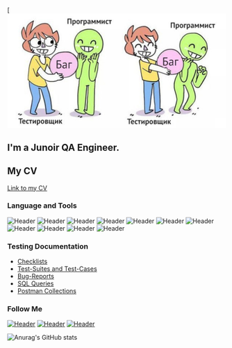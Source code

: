 [![Header](https://github.com/nadya111/nadya111/blob/main/assets/og_og.jpg)
## I'm a Junoir QA Engineer.
## My CV
[Link to my CV](https://docs.google.com/spreadsheets/u/1/)


### Language and Tools
![Header](https://img.shields.io/badge/Jira-090909?style=for-the-badge&logo=jira&logoColor=136be1)
![Header](https://img.shields.io/badge/Postman-090909?style=for-the-badge&logo=postman&logoColor=f76935)
![Header](https://img.shields.io/badge/Swagger-090909?style=for-the-badge&logo=swagger&logoColor=7ede2b)
![Header](https://img.shields.io/badge/Github-090909?style=for-the-badge&logo=github&logoColor=8cc4d7)
![Header](https://img.shields.io/badge/AzureDevops-090909?style=for-the-badge&logo=azuredevops&logoColor=0074d0)
![Header](https://img.shields.io/badge/MySQL-090909?style=for-the-badge&logo=mysql&logoColor=00618a)
![Header](https://img.shields.io/badge/DevTools-090909?style=for-the-badge&logo=googlechrome&logoColor=2674f2)
![Header](https://img.shields.io/badge/AndroidStudio-090909?style=for-the-badge&logo=androidstudio&logoColor=3ad07d)
![Header](https://img.shields.io/badge/TestRail-090909?style=for-the-badge&logo=&logoColor=71b556)
![Header](https://img.shields.io/badge/Fiddler-090909?style=for-the-badge&logo=fiddler&logoColor=8cc4d7)
![Header](https://img.shields.io/badge/CharlesProxy-090909?style=for-the-badge&logo=charlesproxy&logoColor=8cc4d7)

### Testing Documentation

- [Checklists](https://github.com/nadya111/Checklists/blob/main/Checklist%20Aliexpress.pdf)
- [Test-Suites and Test-Cases](https://github.com/nadya111/Test-Suites-and-Test-Cases)
- [Bug-Reports](https://github.com/nadya111/Bug-Reports)
- [SQL Queries](https://github.com/nadya111/SQL-)
- [Postman Collections](https://www.postman.com/speeding-equinox-742705/workspace/new-workspace/collection/23693597-4f84e40e-515c-4dcb-b8eb-4f2e582c81a7?ctx=documentation)

### Follow Me
[![Header](https://img.shields.io/badge/Instagram-090909?style=for-the-badge&logo=instagram&logoColor=9939a3)](https://www.instagram.com/n_mstpn/)
[![Header](https://img.shields.io/badge/Telegram-090909?style=for-the-badge&logo=telegram&logoColor=31a5db)](https://t.me/n_mstpn/)
[![Header](https://img.shields.io/badge/Linkedin-090909?style=for-the-badge&logo=linkedin&logoColor=0073b1)](https://www.linkedin.com/in/надежда-мостипан-a41894259/)

![Anurag's GitHub stats](https://github-readme-stats.vercel.app/api?username=nadya111&show_icons=true&theme=radical)